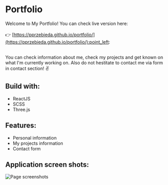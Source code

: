 # Portfolio

Welcome to My Portfolio! You can check live version here:<br /><br />
:point_right: [https://pprzebieda.github.io/portfolio/](https://pprzebieda.github.io/portfolio/):point_left: <br /><br />

You can check information about me, check my projects and get known on what I'm currently working on. Also do not hestitate to contact me via form in contact section! :v:


## Build with:

+ ReactJS
+ SCSS
+ Three.js

## Features:
+ Personal information
+ My projects information
+ Contact form

 ## Application screen shots:
 
 ![Page screenshots](https://raw.githubusercontent.com/PPrzebieda/portfolio/main/src/public/img/pprzebieda.github.io_portfolio_.png)
